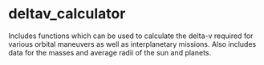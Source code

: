 # deltav_calculator
Includes functions which can be used to calculate the delta-v required for various orbital maneuvers as well as interplanetary missions. Also includes data for the masses and average radii of the sun and planets.
